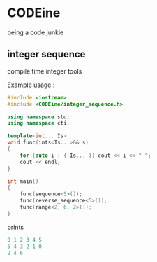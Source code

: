 # CODEine
being a code junkie


integer sequence
---
compile time integer tools

Example usage :

```c++
#include <iostream>
#include <CODEine/integer_sequence.h>

using namespace std; 
using namespace cti; 

template<int... Is>
void func(ints<Is...>&& s)
{
	for (auto i : { Is... }) cout << i << " ";
	cout << endl;
}

int main()
{	
	func(sequence<5>());
	func(reverse_sequence<5>());
	func(range<2, 6, 2>());
}
```

prints

```c++
0 1 2 3 4 5
5 4 3 2 1 0
2 4 6
```
